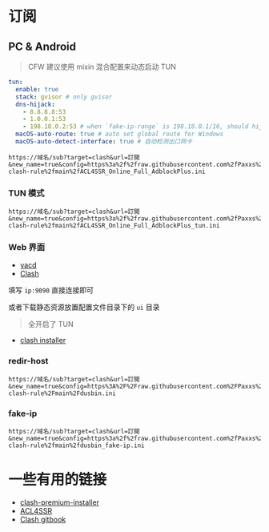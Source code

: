# 订阅

## PC & Android

> CFW 建议使用 mixin 混合配置来动态启动 TUN

```yml
tun:
  enable: true
  stack: gvisor # only gvisor
  dns-hijack:
    - 8.8.8.8:53
    - 1.0.0.1:53
    - 198.18.0.2:53 # when `fake-ip-range` is 198.18.0.1/16, should hijack 198.18.0.2:53
  macOS-auto-route: true # auto set global route for Windows
  macOS-auto-detect-interface: true # 自动检测出口网卡
```

```text
https://域名/sub?target=clash&url=訂閲&new_name=true&config=https%3a%2f%2fraw.githubusercontent.com%2fPaxxs%2fsubconverter-clash-rule%2fmain%2fACL4SSR_Online_Full_AdblockPlus.ini
```

### TUN 模式

```text
https://域名/sub?target=clash&url=訂閲&new_name=true&config=https%3a%2f%2fraw.githubusercontent.com%2fPaxxs%2fsubconverter-clash-rule%2fmain%2fACL4SSR_Online_Full_AdblockPlus_tun.ini
```

### Web 界面

- [yacd](http://yacd.haishan.me/)
- [Clash](http://clash.razord.top/#/proxies)

填写 `ip:9090` 直接连接即可

或者下载静态资源放置配置文件目录下的 `ui` 目录

> 全开启了 TUN

- [clash installer](https://github.com/Paxxs/clash-premium-installer)

### redir-host

```shell
https://域名/sub?target=clash&url=訂閲&new_name=true&config=https%3A%2F%2Fraw.githubusercontent.com%2FPaxxs%2Fsubconverter-clash-rule%2Fmain%2Fdusbin.ini
```

### fake-ip

```shell
https://域名/sub?target=clash&url=訂閲&new_name=true&config=https%3a%2f%2fraw.githubusercontent.com%2fPaxxs%2fsubconverter-clash-rule%2fmain%2fdusbin_fake-ip.ini
```

# 一些有用的链接

- [clash-premium-installer](https://github.com/Kr328/clash-premium-installer)
- [ACL4SSR](https://github.com/ACL4SSR/ACL4SSR/tree/master)
- [Clash gitbook](https://lancellc.gitbook.io/clash/)